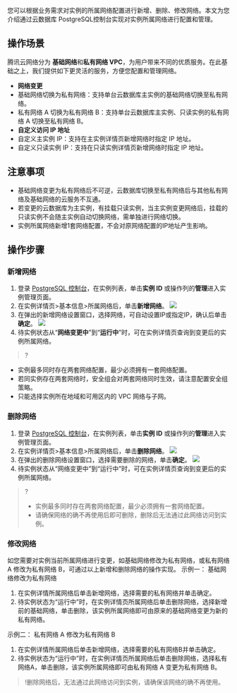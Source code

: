 ﻿您可以根据业务需求对实例的所属网络配置进行新增、删除、修改网络。本文为您介绍通过云数据库 PostgreSQL控制台实现对实例所属网络进行配置和管理。

## 操作场景
腾讯云网络分为 **基础网络**和**私有网络 VPC**，为用户带来不同的优质服务。在此基础之上，我们提供如下更灵活的服务，方便您配置和管理网络。
- **网络变更**
 - 基础网络切换为私有网络：支持单台云数据库主实例的基础网络切换至私有网络。
 - 私有网络 A 切换为私有网络 B：支持单台云数据库主实例、只读实例的私有网络 A 切换至私有网络 B。
- **自定义访问 IP 地址**
 - 自定义主实例 IP：支持在主实例详情页新增网络时指定 IP 地址。
 - 自定义只读实例 IP：支持在只读实例详情页新增网络时指定 IP 地址。
 
## 注意事项
- 基础网络变更为私有网络后不可逆，云数据库切换至私有网络后与其他私有网络及基础网络的云服务不互通。
- 若变更的云数据库为主实例，有挂载只读实例，当主实例变更网络后，挂载的只读实例不会随主实例自动切换网络，需单独进行网络切换。
- 实例所属网络新增1套网络配置，不会对原网络配置的IP地址产生影响。
## 操作步骤
### 新增网络
1. 登录 [PostgreSQL 控制台](https://console.cloud.tencent.com/postgres)，在实例列表，单击**实例 ID** 或操作列的**管理**进入实例管理页面。
2. 在实例详情页>基本信息>所属网络后，单击**新增网络**。
![](https://qcloudimg.tencent-cloud.cn/raw/f65f27abbe55c3d6c902707e8407603c.png)
3. 在弹出的新增网络设置窗口，选择网络，可自动设置IP或指定IP，确认后单击**确定**。
![](https://qcloudimg.tencent-cloud.cn/raw/6c737b975d317965361aef0a869668ed.png)
4. 待实例状态从“**网络变更中**”到“**运行中**”时，可在实例详情页查询到变更后的实例所属网络。

>?
- 实例最多同时存在两套网络配置，最少必须拥有一套网络配置。
- 若同实例存在两套网络时，安全组会对两套网络同时生效，请注意配置安全组策略。
- 只能选择实例所在地域和可用区内的 VPC 网络与子网。

### 删除网络
1. 登录 [PostgreSQL 控制台](https://console.cloud.tencent.com/postgres)，在实例列表，单击**实例 ID** 或操作列的**管理**进入实例管理页面。
2. 在实例详情页>基本信息>所属网络后，单击**删除网络**。
![](https://qcloudimg.tencent-cloud.cn/raw/39c767fa7e1a6800a4a368d5f837df47.png)
3. 在弹出的删除网络设置窗口，选择需要删除的网络，单击**确定**。
![](https://qcloudimg.tencent-cloud.cn/raw/a2fc392571d5da10d9016817ae759fe8.png)
4. 待实例状态从“网络变更中”到“运行中”时，可在实例详情页查询到变更后的实例所属网络。

>?
>- 实例最多同时存在两套网络配置，最少必须拥有一套网络配置。
>- 请确保网络的确不再使用后即可删除，删除后无法通过此网络访问到实例。

### 修改网络
如您需要对实例当前所属网络进行变更，如基础网络修改为私有网络，或私有网络 A 修改为私有网络 B，可通过以上新增和删除网络的操作实现。
示例一：
基础网络修改为私有网络
1. 在实例详情所属网络后单击新增网络，选择需要的私有网络并单击确定。
2. 待实例状态为“运行中”时，在实例详情页所属网络后单击删除网络，选择新增前的基础网络，单击删除，该实例所属网络即可由原来的基础网络变更为新的私有网络。

示例二：
私有网络 A 修改为私有网络 B
1. 在实例详情所属网络后单击新增网络，选择需要的私有网络B并单击确定。
2. 待实例状态为“运行中”时，在实例详情页所属网络后单击删除网络，选择私有网络A，单击删除，该实例所属网络即可由私有网络 A 变更为私有网络 B。

>!删除网络后，无法通过此网络访问到实例，请确保该网络的确不再使用。